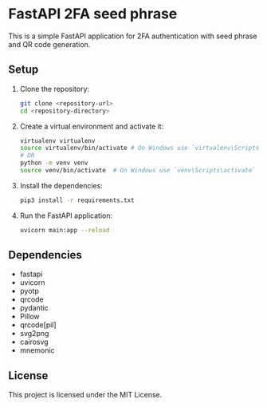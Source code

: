 # FastAPI 2FA seed phrase

This is a simple FastAPI application for 2FA authentication with seed phrase and QR code generation.

## Setup

1. Clone the repository:

   ```sh
   git clone <repository-url>
   cd <repository-directory>
   ```

2. Create a virtual environment and activate it:

   ```sh
   virtualenv virtualenv
   source virtualenv/bin/activate # On Windows use `virtualenv\Scripts\activate`
   # OR
   python -m venv venv
   source venv/bin/activate  # On Windows use `venv\Scripts\activate`
   ```

3. Install the dependencies:

   ```sh
   pip3 install -r requirements.txt
   ```

4. Run the FastAPI application:

   ```sh
   uvicorn main:app --reload
   ```

## Dependencies

- fastapi
- uvicorn
- pyotp
- qrcode
- pydantic
- Pillow
- qrcode[pil]
- svg2png
- cairosvg
- mnemonic

## License

This project is licensed under the MIT License.
